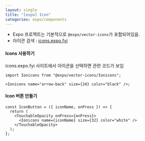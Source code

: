 ```yaml
---
layout: single
title: "[expo] Icon"
categories: expo/components
---
```


- Expo 프로젝트는 기본적으로 `@expo/vector-icons`가 포함되어있음.
- 아이콘 검색 : [icons.expo.fyi](icons.expo.fyi)

#### Icons 사용하기

icons.expo.fyi 사이트에서 아이콘을 선택하면 관련 코드가 보임

```tsx
import Ionicons from "@expo/vector-icons/Ionicons";

<Ionicons name="arrow-back" size={24} color="black" />;
```

#### Icon 버튼 만들기

```tsx
const IconButton = ({ iconName, onPress }) => {
  return (
    <TouchableOpacity onPress={onPress}>
      <Ionicons name={iconName} size={32} color="white" />
    </TouchableOpacity>
  );
};
```
